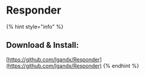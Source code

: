 # Responder

{% hint style="info" %}
## Download & Install:

[https://github.com/lgandx/Responder](https://github.com/lgandx/Responder)
{% endhint %}

